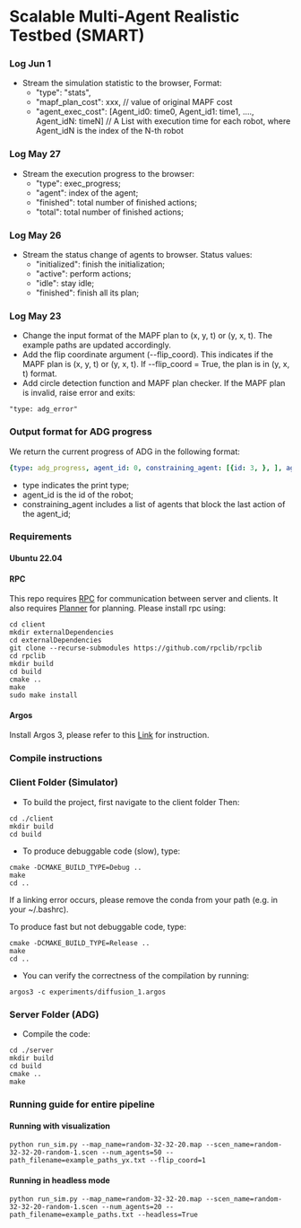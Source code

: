 # Scalable Multi-Agent Realistic Testbed (SMART)

### Log Jun 1
 - Stream the simulation statistic to the browser, Format:
   - "type": "stats",
   - "mapf_plan_cost": xxx, // value of original MAPF cost
   - "agent_exec_cost": [Agent_id0: time0, Agent_id1: time1, ...., Agent_idN: timeN] // A List with execution time for each robot, where Agent_idN is the index of the N-th robot 

### Log May 27
 - Stream the execution progress to the browser: 
   - "type": exec_progress;
   - "agent": index of the agent;
   - "finished": total number of finished actions;
   - "total": total number of finished actions;

### Log May 26
 - Stream the status change of agents to browser. Status values: 
   - "initialized": finish the initialization;
   - "active": perform actions;
   - "idle": stay idle;
   - "finished": finish all its plan;

### Log May 23
 - Change the input format of the MAPF plan to (x, y, t) or (y, x, t). The example paths are updated accordingly.
 - Add the flip coordinate argument (--flip_coord). This indicates if the MAPF plan is (x, y, t) or (y, x, t). If --flip_coord = True, the plan is in (y, x, t) format.
 - Add circle detection function and MAPF plan checker. If the MAPF plan is invalid, raise error and exits:
  ```
  "type: adg_error"
  ```

### Output format for ADG progress

We return the current progress of ADG in the following format:

```yaml
{type: adg_progress, agent_id: 0, constraining_agent: [{id: 3, }, ], agent_id: 1, constraining_agent: [{id: 7, }, ], agent_id: 2, constraining_agent: [{id: 17, }, ], agent_id: 3, constraining_agent: [{id: 7, }, ], agent_id: 4, constraining_agent: [{id: 14, }, ], agent_id: 5, constraining_agent: [], agent_id: 6, constraining_agent: [], agent_id: 7, constraining_agent: [{id: 4, }, ], agent_id: 8, constraining_agent: [], agent_id: 9, constraining_agent: [], agent_id: 10, constraining_agent: [{id: 2, }, ], agent_id: 11, constraining_agent: [{id: 4, }, {id: 4, }, ], agent_id: 12, constraining_agent: [], agent_id: 13, constraining_agent: [{id: 19, }, ], agent_id: 14, constraining_agent: [{id: 6, }, {id: 6, }, ], agent_id: 15, constraining_agent: [{id: 9, }, ], agent_id: 16, constraining_agent: [{id: 5, }, ], agent_id: 17, constraining_agent: [], agent_id: 18, constraining_agent: [], agent_id: 19, constraining_agent: [], }
```

- type indicates the print type;
- agent_id is the id of the robot;
- constraining_agent includes a list of agents that block the last action of the agent_id;

### Requirements

#### Ubuntu 22.04

#### RPC

This repo requires [RPC](https://github.com/rpclib/rpclib) for communication
between server and clients.
It also requires [Planner](https://github.com/lunjohnzhang/MAPF-LNS2) for planning.
Please install rpc using:

```angular2html
cd client
mkdir externalDependencies
cd externalDependencies
git clone --recurse-submodules https://github.com/rpclib/rpclib
cd rpclib
mkdir build
cd build
cmake ..
make
sudo make install
```

#### Argos

Install Argos 3, please refer to this [Link](https://www.argos-sim.info/core.php) for instruction.

### Compile instructions

### Client Folder (Simulator)

- To build the project, first navigate to the client folder Then:

```
cd ./client
mkdir build
cd build
```

- To produce debuggable code (slow), type:

```angular2html
cmake -DCMAKE_BUILD_TYPE=Debug ..
make
cd ..
```

If a linking error occurs, please remove the conda from your path (e.g. in your ~/.bashrc).

To produce fast but not debuggable code, type:

```angular2html
cmake -DCMAKE_BUILD_TYPE=Release ..
make
cd ..
```

- You can verify the correctness of the compilation by running:

```angular2html
argos3 -c experiments/diffusion_1.argos
```

### Server Folder (ADG)

- Compile the code:

```angular2html
cd ./server
mkdir build
cd build
cmake ..
make
```

### Running guide for entire pipeline

#### Running with visualization

```
python run_sim.py --map_name=random-32-32-20.map --scen_name=random-32-32-20-random-1.scen --num_agents=50 --path_filename=example_paths_yx.txt --flip_coord=1
```

#### Running in headless mode

```
python run_sim.py --map_name=random-32-32-20.map --scen_name=random-32-32-20-random-1.scen --num_agents=20 --path_filename=example_paths.txt --headless=True
```
